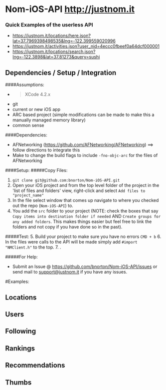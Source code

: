 # Nom-iOS-API http://justnom.it

### Quick Examples of the userless API
- https://justnom.it/locations/here.json?lat=37.7969398498535&lng=-122.399559020996
- https://justnom.it/activities.json?user_nid=4eccc0fbeef0a64dcf000001
- https://justnom.it/locations/search.json?lng=-122.3898&lat=37.81273&query=sushi

## Dependencies / Setup / Integration

####Assumptions:
- > XCode 4.2.x
- git
- current or new iOS app
- ARC based project (simple modifications can be made to make this a manually managed memory library)
- common sense

####Dependencies:
- AFNetworking (https://github.com/AFNetworking/AFNetworking) ==> follow directions to integrate this
- Make to change the build flags to include `-fno-objc-arc` for the files of AFNetworking

####Setup:
#####Copy Files:
1.  `git clone git@github.com:bnorton/Nom-iOS-API.git`
2.  Open your iOS project and from the top level folder of the project in the 'list of files and folders' view, right-click and select `Add files to "project_name"`
3.  In the file select window that comes up navigate to where you checked out the repo (`Nom-iOS-API`) to.
4.  You add the `src` folder to your project (NOTE: check the boxes that say `Copy items into destination folder if needed` AND `Create groups for any added folders`. This makes things easier but feel free to link the folders and not copy if you have done so in the past).

#####Test:
5.  Build your project to make sure you have no errors `CMD + b`
6.  In the files were calls to the API will be made simply add `#import "NMClient.h"` to the top.
7.  .

#####For Help:
- Submit an Issue @ <https://github.com/bnorton/Nom-iOS-API/issues> or send mail to <support@justnom.it> if you have any issues.

#Examples:
## Locations

## Users

## Following

## Rankings

## Recommendations

## Thumbs
